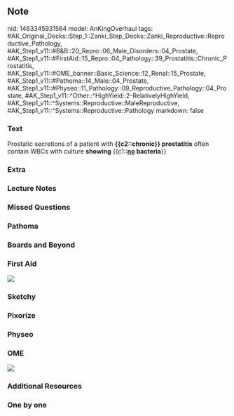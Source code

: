 ## Note
nid: 1463345931564
model: AnKingOverhaul
tags: #AK_Original_Decks::Step_1::Zanki_Step_Decks::Zanki_Reproductive::Reproductive_Pathology, #AK_Step1_v11::#B&B::20_Repro::06_Male_Disorders::04_Prostate, #AK_Step1_v11::#FirstAid::15_Repro::04_Pathology::39_Prostatitis::Chronic_Prostatitis, #AK_Step1_v11::#OME_banner::Basic_Science::12_Renal::15_Prostate, #AK_Step1_v11::#Pathoma::14_Male::04_Prostate, #AK_Step1_v11::#Physeo::11_Pathology::09_Reproductive_Pathology::04_Prostate, #AK_Step1_v11::^Other::^HighYield::2-RelativelyHighYield, #AK_Step1_v11::^Systems::Reproductive::MaleReproductive, #AK_Step1_v11::^Systems::Reproductive::Pathology
markdown: false

### Text
<div>
  Prostatic secretions of a patient with <b>{{c2::chronic}}
  prostatitis</b> often contain WBCs with culture <b>showing</b>
  {{c1::<b><u>no</u> bacteria</b>}}
</div>

### Extra


### Lecture Notes


### Missed Questions


### Pathoma


### Boards and Beyond


### First Aid
<img src="tmpQGRhFV.png">

### Sketchy


### Pixorize


### Physeo


### OME
<div class="ome-widget">
  <a href=
  "https://onlinemeded.org/spa/renal/prostate/acquire?ref=anki"><img src="_OME_AnkiFlashcards_Lesson_1.png"></a>
</div>

### Additional Resources


### One by one

